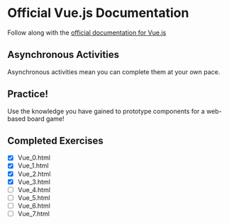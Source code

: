 # Official Vue.js Documentation
Follow along with the [official documentation for Vue.js](https://vuejs.org/v2/guide/)

## Asynchronous Activities
Asynchronous activities mean you can complete them at your own pace.

## Practice!
Use the knowledge you have gained to prototype components for a web-based board game!

## Completed Exercises
- [x] Vue_0.html
- [x] Vue_1.html
- [x] Vue_2.html
- [x] Vue_3.html
- [ ] Vue_4.html
- [ ] Vue_5.html
- [ ] Vue_6.html
- [ ] Vue_7.html
